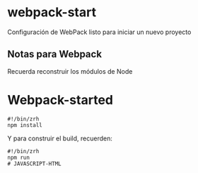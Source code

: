 # webpack-start
Configuración de WebPack listo para iniciar un nuevo proyecto

## Notas para Webpack

Recuerda reconstruir los módulos de Node
# Webpack-started

```zrh
#!/bin/zrh
npm install
```

Y para construir el build, recuerden:

```zrh
#!/bin/zrh
npm run
# JAVASCRIPT-HTML

